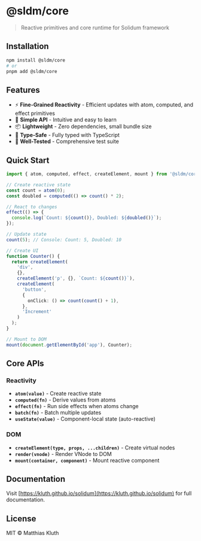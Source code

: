 # @sldm/core

> Reactive primitives and core runtime for Solidum framework

## Installation

```bash
npm install @sldm/core
# or
pnpm add @sldm/core
```

## Features

- ⚡ **Fine-Grained Reactivity** - Efficient updates with atom, computed, and effect primitives
- 🎯 **Simple API** - Intuitive and easy to learn
- 📦 **Lightweight** - Zero dependencies, small bundle size
- 🔧 **Type-Safe** - Fully typed with TypeScript
- 🧪 **Well-Tested** - Comprehensive test suite

## Quick Start

```typescript
import { atom, computed, effect, createElement, mount } from '@sldm/core';

// Create reactive state
const count = atom(0);
const doubled = computed(() => count() * 2);

// React to changes
effect(() => {
  console.log(`Count: ${count()}, Doubled: ${doubled()}`);
});

// Update state
count(5); // Console: Count: 5, Doubled: 10

// Create UI
function Counter() {
  return createElement(
    'div',
    {},
    createElement('p', {}, `Count: ${count()}`),
    createElement(
      'button',
      {
        onClick: () => count(count() + 1),
      },
      'Increment'
    )
  );
}

// Mount to DOM
mount(document.getElementById('app'), Counter);
```

## Core APIs

### Reactivity

- **`atom(value)`** - Create reactive state
- **`computed(fn)`** - Derive values from atoms
- **`effect(fn)`** - Run side effects when atoms change
- **`batch(fn)`** - Batch multiple updates
- **`useState(value)`** - Component-local state (auto-reactive)

### DOM

- **`createElement(type, props, ...children)`** - Create virtual nodes
- **`render(vnode)`** - Render VNode to DOM
- **`mount(container, component)`** - Mount reactive component

## Documentation

Visit [https://kluth.github.io/solidum](https://kluth.github.io/solidum) for full documentation.

## License

MIT © Matthias Kluth
